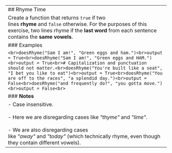 |   |
|---|
|## Rhyme Time|
|Create a function that returns `true` if two lines **rhyme** and `false` otherwise. For the purposes of this exercise, two lines rhyme if the **last word** from each sentence contains the **same vowels**.|
|### Examples|
|```<br>doesRhyme("Sam I am!", "Green eggs and ham.")<br>output = True<br>doesRhyme("Sam I am!", "Green eggs and HAM.")<br>output = True<br># Capitalization and punctuation should not matter.<br>doesRhyme("You're built like a seat", "I bet you like to eat")<br>output = True<br>doesRhyme("You are off to the races", "a splendid day.")<br>output = False<br>doesRhyme("and frequently do?", "you gotta move.")<br>output = False<br>```|
|### **Notes**|
|- Case insensitive.<br>    <br>- Here we are disregarding cases like _"thyme"_ and _"lime"_.<br>    <br>- We are also disregarding cases like _"away"_ and _"today"_ (which technically rhyme, even though they contain different vowels).|